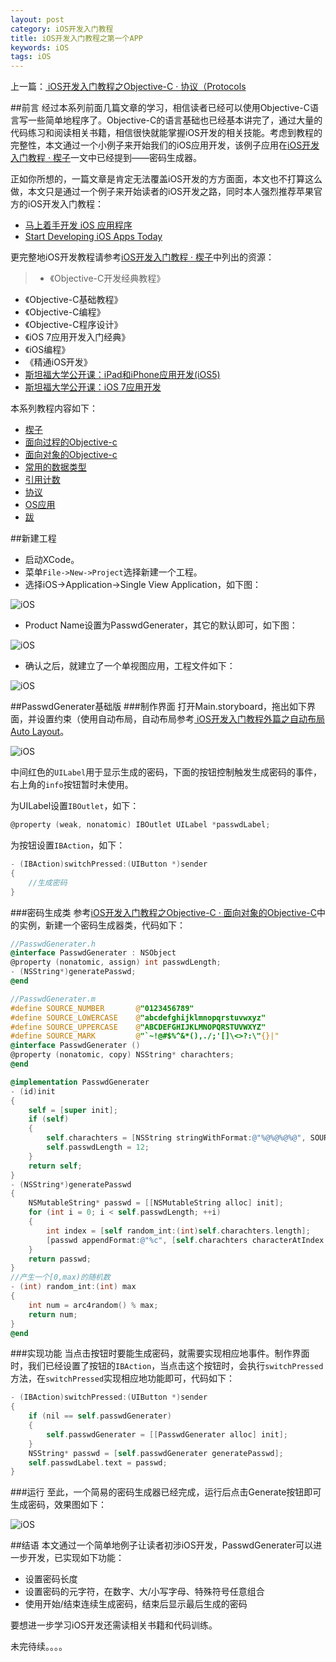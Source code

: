 ```yaml
---
layout: post
category: iOS开发入门教程
title: iOS开发入门教程之第一个APP
keywords: iOS
tags: iOS
---
```


上一篇：[ iOS开发入门教程之Objective-C · 协议（Protocols](http://zh.5long.me/2015/learning-ios-oc-5/)

##前言
经过本系列前面几篇文章的学习，相信读者已经可以使用Objective-C语言写一些简单地程序了。Objective-C的语言基础也已经基本讲完了，通过大量的代码练习和阅读相关书籍，相信很快就能掌握iOS开发的相关技能。考虑到教程的完整性，本文通过一个小例子来开始我们的iOS应用开发，该例子应用在[iOS开发入门教程 · 楔子](http://zh.5long.me/2014/learning-ios-preface/)一文中已经提到——密码生成器。

正如你所想的，一篇文章是肯定无法覆盖iOS开发的方方面面，本文也不打算这么做，本文只是通过一个例子来开始读者的iOS开发之路，同时本人强烈推荐苹果官方的iOS开发入门教程：

*  [马上着手开发 iOS 应用程序 ](https://developer.apple.com/library/ios/referencelibrary/GettingStarted/RoadMapiOSCh/index.html)
*  [Start Developing iOS Apps Today](https://developer.apple.com/library/ios/referencelibrary/GettingStarted/RoadMapiOS/index.html)

更完整地iOS开发教程请参考[iOS开发入门教程 · 楔子](http://zh.5long.me/2014/learning-ios-preface/)中列出的资源：
>*  《Objective-C开发经典教程》
*  《Objective-C基础教程》
*  《Objective-C编程》
*  《Objective-C程序设计》
*  《iOS 7应用开发入门经典》
*  《iOS编程》
*  《精通iOS开发》
*  [斯坦福大学公开课：iPad和iPhone应用开发(iOS5)](http://v.163.com/special/opencourse/ipadandiphoneapplication.html)
*  [斯坦福大学公开课：iOS 7应用开发](http://v.163.com/special/opencourse/ios7.html)

<!--more-->

本系列教程内容如下：

*  [楔子](http://zh.5long.me/2014/learning-ios-preface/)
*  [面向过程的Objective-c](http://zh.5long.me/2014/learning-ios-oc-1/)
*  [面向对象的Objective-c](http://zh.5long.me/2014/learning-ios-oc-2/)
*  [常用的数据类型](http://zh.5long.me/2015/learning-ios-oc-3/)
*  [引用计数](http://zh.5long.me/2015/learning-ios-oc-4/)
*  [协议](http://zh.5long.me/2015/learning-ios-oc-5/)
*  [OS应用](http://zh.5long.me/2015/ios-first-app/)
* [跋](http://zh.5long.me/2015/ios-epilogue/)

##新建工程
*  启动XCode。
*  菜单`File->New->Project`选择新建一个工程。
*  选择iOS->Application->Single View Application，如下图：

![iOS](/assets/images/2015/ios-01.jpg)

*  Product Name设置为PasswdGenerater，其它的默认即可，如下图：

![iOS](/assets/images/2015/ios-02.jpg)

*  确认之后，就建立了一个单视图应用，工程文件如下：

![iOS](/assets/images/2015/ios-03.jpg)

##PasswdGenerater基础版
###制作界面
打开Main.storyboard，拖出如下界面，并设置约束（使用自动布局，自动布局参考[ iOS开发入门教程外篇之自动布局Auto Layout](http://zh.5long.me/2015/ios-ui-autolayout/)。

![iOS](/assets/images/2015/ios-04.jpg)

中间红色的`UILabel`用于显示生成的密码，下面的按钮控制触发生成密码的事件，右上角的`info`按钮暂时未使用。

为UILabel设置`IBOutlet`，如下：


```objective-c
@property (weak, nonatomic) IBOutlet UILabel *passwdLabel;
```

为按钮设置`IBAction`，如下：

```objective-c
- (IBAction)switchPressed:(UIButton *)sender
{
    //生成密码
}
```

###密码生成类
参考[iOS开发入门教程之Objective-C · 面向对象的Objective-C]()中的实例，新建一个密码生成器类，代码如下：

```objective-c
//PasswdGenerater.h
@interface PasswdGenerater : NSObject
@property (nonatomic, assign) int passwdLength;
- (NSString*)generatePasswd;
@end

//PasswdGenerater.m
#define SOURCE_NUMBER       @"0123456789"
#define SOURCE_LOWERCASE    @"abcdefghijklmnopqrstuvwxyz"
#define SOURCE_UPPERCASE    @"ABCDEFGHIJKLMNOPQRSTUVWXYZ"
#define SOURCE_MARK         @"`~!@#$%^&*(),./;'[]\<>?:\"{}|"
@interface PasswdGenerater ()
@property (nonatomic, copy) NSString* charachters;
@end

@implementation PasswdGenerater
- (id)init
{
    self = [super init];
    if (self)
    {
        self.charachters = [NSString stringWithFormat:@"%@%@%@%@", SOURCE_NUMBER, SOURCE_LOWERCASE, SOURCE_UPPERCASE, SOURCE_MARK];
        self.passwdLength = 12;
    }
    return self;
}
- (NSString*)generatePasswd
{
    NSMutableString* passwd = [[NSMutableString alloc] init];
    for (int i = 0; i < self.passwdLength; ++i)
    {
        int index = [self random_int:(int)self.charachters.length];
        [passwd appendFormat:@"%c", [self.charachters characterAtIndex:index]];
    }
    return passwd;
}
//产生一个[0,max)的随机数
- (int) random_int:(int) max
{
    int num = arc4random() % max;
    return num;
}
@end
```

###实现功能
当点击按钮时要能生成密码，就需要实现相应地事件。制作界面时，我们已经设置了按钮的`IBAction`，当点击这个按钮时，会执行`switchPressed`方法，在`switchPressed`实现相应地功能即可，代码如下：

```objective-c
- (IBAction)switchPressed:(UIButton *)sender
{
    if (nil == self.passwdGenerater)
    {
        self.passwdGenerater = [[PasswdGenerater alloc] init];
    }
    NSString* passwd = [self.passwdGenerater generatePasswd];
    self.passwdLabel.text = passwd;
}
```

###运行
至此，一个简易的密码生成器已经完成，运行后点击Generate按钮即可生成密码，效果图如下：

![iOS](/assets/images/2015/ios-05.png)

##结语
本文通过一个简单地例子让读者初涉iOS开发，PasswdGenerater可以进一步开发，已实现如下功能：

*  设置密码长度
*  设置密码的元字符，在数字、大/小写字母、特殊符号任意组合
*  使用开始/结束连续生成密码，结束后显示最后生成的密码

要想进一步学习iOS开发还需读相关书籍和代码训练。

未完待续。。。。
